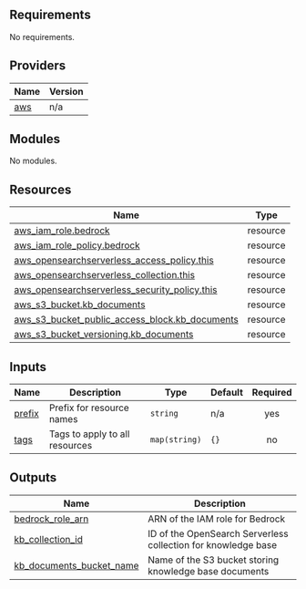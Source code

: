 <!-- BEGIN_TF_DOCS -->
## Requirements

No requirements.

## Providers

| Name | Version |
|------|---------|
| <a name="provider_aws"></a> [aws](#provider\_aws) | n/a |

## Modules

No modules.

## Resources

| Name | Type |
|------|------|
| [aws_iam_role.bedrock](https://registry.terraform.io/providers/hashicorp/aws/latest/docs/resources/iam_role) | resource |
| [aws_iam_role_policy.bedrock](https://registry.terraform.io/providers/hashicorp/aws/latest/docs/resources/iam_role_policy) | resource |
| [aws_opensearchserverless_access_policy.this](https://registry.terraform.io/providers/hashicorp/aws/latest/docs/resources/opensearchserverless_access_policy) | resource |
| [aws_opensearchserverless_collection.this](https://registry.terraform.io/providers/hashicorp/aws/latest/docs/resources/opensearchserverless_collection) | resource |
| [aws_opensearchserverless_security_policy.this](https://registry.terraform.io/providers/hashicorp/aws/latest/docs/resources/opensearchserverless_security_policy) | resource |
| [aws_s3_bucket.kb_documents](https://registry.terraform.io/providers/hashicorp/aws/latest/docs/resources/s3_bucket) | resource |
| [aws_s3_bucket_public_access_block.kb_documents](https://registry.terraform.io/providers/hashicorp/aws/latest/docs/resources/s3_bucket_public_access_block) | resource |
| [aws_s3_bucket_versioning.kb_documents](https://registry.terraform.io/providers/hashicorp/aws/latest/docs/resources/s3_bucket_versioning) | resource |

## Inputs

| Name | Description | Type | Default | Required |
|------|-------------|------|---------|:--------:|
| <a name="input_prefix"></a> [prefix](#input\_prefix) | Prefix for resource names | `string` | n/a | yes |
| <a name="input_tags"></a> [tags](#input\_tags) | Tags to apply to all resources | `map(string)` | `{}` | no |

## Outputs

| Name | Description |
|------|-------------|
| <a name="output_bedrock_role_arn"></a> [bedrock\_role\_arn](#output\_bedrock\_role\_arn) | ARN of the IAM role for Bedrock |
| <a name="output_kb_collection_id"></a> [kb\_collection\_id](#output\_kb\_collection\_id) | ID of the OpenSearch Serverless collection for knowledge base |
| <a name="output_kb_documents_bucket_name"></a> [kb\_documents\_bucket\_name](#output\_kb\_documents\_bucket\_name) | Name of the S3 bucket storing knowledge base documents |
<!-- END_TF_DOCS -->